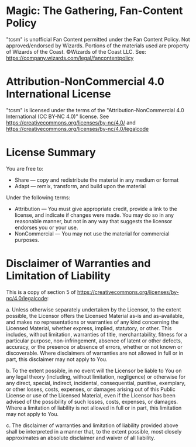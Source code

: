 
# Magic: The Gathering, Fan-Content Policy

"tcsm" is unofficial Fan Content permitted under the Fan Content Policy. 
Not approved/endorsed by Wizards. Portions of the materials used are 
property of Wizards of the Coast. ©Wizards of the Coast LLC.
See: https://company.wizards.com/legal/fancontentpolicy

# Attribution-NonCommercial 4.0 International License

"tcsm" is licensed under the terms of the 
   "Attribution-NonCommercial 4.0 International (CC BY-NC 4.0)" 
license.
See https://creativecommons.org/licenses/by-nc/4.0/ and https://creativecommons.org/licenses/by-nc/4.0/legalcode

# License Summary

You are free to:
 * Share — copy and redistribute the material in any medium or format
 * Adapt — remix, transform, and build upon the material 

Under the following terms:
 * Attribution — You must give appropriate credit, provide a link to the license, 
    and indicate if changes were made. You may do so in any reasonable manner,
    but not in any way that suggests the licensor endorses you or your use.
 * NonCommercial — You may not use the material for commercial purposes. 

# Disclaimer of Warranties and Limitation of Liability

This is a copy of section 5 of https://creativecommons.org/licenses/by-nc/4.0/legalcode:

 a. Unless otherwise separately undertaken by the Licensor, to the extent possible, the Licensor offers the Licensed Material as-is and as-available, and makes no representations or warranties of any kind concerning the Licensed Material, whether express, implied, statutory, or other. This includes, without limitation, warranties of title, merchantability, fitness for a particular purpose, non-infringement, absence of latent or other defects, accuracy, or the presence or absence of errors, whether or not known or discoverable. Where disclaimers of warranties are not allowed in full or in part, this disclaimer may not apply to You.
 
 b. To the extent possible, in no event will the Licensor be liable to You on any legal theory (including, without limitation, negligence) or otherwise for any direct, special, indirect, incidental, consequential, punitive, exemplary, or other losses, costs, expenses, or damages arising out of this Public License or use of the Licensed Material, even if the Licensor has been advised of the possibility of such losses, costs, expenses, or damages. Where a limitation of liability is not allowed in full or in part, this limitation may not apply to You.

 c. The disclaimer of warranties and limitation of liability provided above shall be interpreted in a manner that, to the extent possible, most closely approximates an absolute disclaimer and waiver of all liability.
